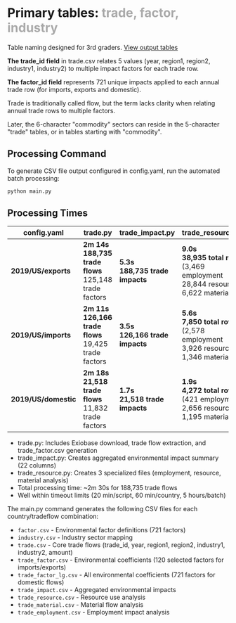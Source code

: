 # Primary tables: <span style="color:#aaa">trade, factor, industry</span>

Table naming designed for 3rd graders. [View output tables](https://github.com/ModelEarth/trade-data/tree/main/year)

**The trade_id field** in trade.csv relates 5 values (year, region1, region2, industry1, industry2) to multiple impact factors for each trade row.

**The factor_id field** represents 721 unique impacts applied to each annual trade row (for imports, exports and domestic).

Trade is traditionally called flow, but the term lacks clarity when relating annual trade rows to multiple factors.

Later, the 6-character "commodity" sectors can reside in the 5-character "trade" tables, or in tables starting with "commodity".

## Processing Command

To generate CSV file output configured in config.yaml, run the automated batch processing:

```bash
python main.py
```

## Processing Times

| config.yaml | trade.py | trade_impact.py | trade_resource.py |
|--------------|----------|----------------|-------------------|
| **2019/US/exports** | **2m 14s**<br>**188,735 trade flows**<br/>125,148 trade factors | **5.3s**<br>**188,735 trade impacts** | **9.0s**<br>**38,935 total rows**<br/>(3,469 employment<br/>28,844 resources<br/>6,622 materials) |
| **2019/US/imports** | **2m 11s**<br>**126,166 trade flows**<br/>19,425 trade factors | **3.5s**<br>**126,166 trade impacts** | **5.6s**<br>**7,850 total rows**<br/>(2,578 employment<br/>3,926 resources<br/>1,346 materials) |
| **2019/US/domestic** | **2m 18s**<br>**21,518 trade flows**<br/>11,832 trade factors | **1.7s**<br>**21,518 trade impacts** | **1.9s**<br>**4,272 total rows**<br/>(421 employment<br/>2,656 resources<br/>1,195 materials) |

- trade.py: Includes Exiobase download, trade flow extraction, and trade_factor.csv generation
- trade_impact.py: Creates aggregated environmental impact summary (22 columns)
- trade_resource.py: Creates 3 specialized files (employment, resource, material analysis)
- Total processing time: ~2m 30s for 188,735 trade flows
- Well within timeout limits (20 min/script, 60 min/country, 5 hours/batch)

The main.py command generates the following CSV files for each country/tradeflow combination:
- `factor.csv` - Environmental factor definitions (721 factors)
- `industry.csv` - Industry sector mapping  
- `trade.csv` - Core trade flows (trade_id, year, region1, region2, industry1, industry2, amount)
- `trade_factor.csv` - Environmental coefficients (120 selected factors for imports/exports)
- `trade_factor_lg.csv` - All environmental coefficients (721 factors for domestic flows)
- `trade_impact.csv` - Aggregated environmental impacts
- `trade_resource.csv` - Resource use analysis
- `trade_material.csv` - Material flow analysis  
- `trade_employment.csv` - Employment impact analysis

